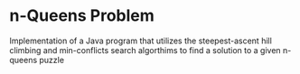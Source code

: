 #  n-Queens Problem
 Implementation of a Java program that utilizes the steepest-ascent hill climbing and min-conflicts search algorthims to find a solution to a given n-queens puzzle

